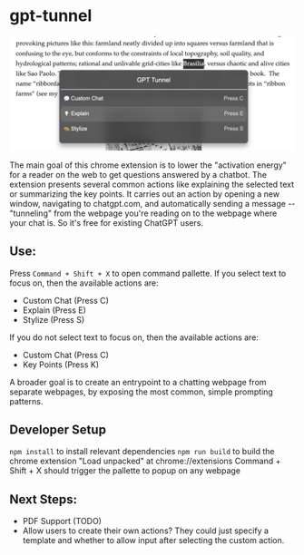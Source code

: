 # gpt-tunnel

![Demo](./screenshot_demo.png)

The main goal of this chrome extension is to lower the "activation energy" for a reader on the web to get questions answered by a chatbot. The extension presents several common actions like explaining the selected text or summarizing the key points. It carries out an action by opening a new window, navigating to chatgpt.com, and automatically sending a message -- "tunneling" from the webpage you're reading on to the webpage where your chat is. So it's free for existing ChatGPT users.

## Use:

Press `Command + Shift + X` to open command pallette.
If you select text to focus on, then the available actions are:

- Custom Chat (Press C)
- Explain (Press E)
- Stylize (Press S)

If you do not select text to focus on, then the available actions are:

- Custom Chat (Press C)
- Key Points (Press K)

A broader goal is to create an entrypoint to a chatting webpage from separate webpages, by exposing the most common, simple prompting patterns.

## Developer Setup

`npm install` to install relevant dependencies
`npm run build` to build the chrome extension
"Load unpacked" at chrome://extensions
Command + Shift + X should trigger the pallette to popup on any webpage

## Next Steps:

- PDF Support (TODO)
- Allow users to create their own actions? They could just specify a template and whether to allow input after selecting the custom action.
